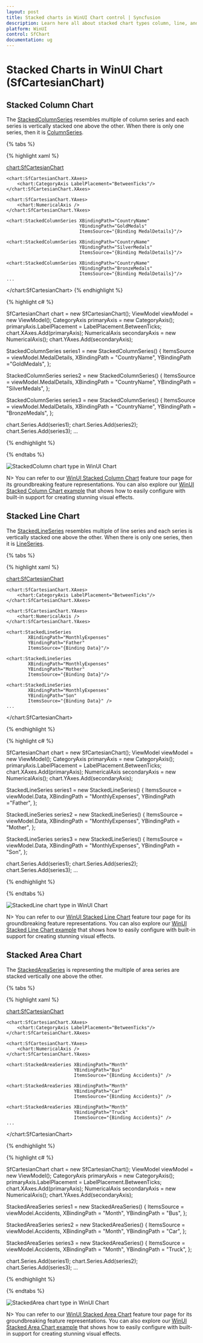 ```yaml
---
layout: post
title: Stacked charts in WinUI Chart control | Syncfusion
description: Learn here all about stacked chart types column, line, and area in Syncfusion WinUI Chart(SfChart) control.
platform: WinUI
control: SfChart
documentation: ug
---
```


# Stacked Charts in WinUI Chart (SfCartesianChart)

## Stacked Column Chart

The [StackedColumnSeries](https://help.syncfusion.com/cr/winui/Syncfusion.UI.Xaml.Charts.StackedColumnSeries.html) resembles multiple of column series and each series is vertically stacked one above the other. When there is only one series, then it is [ColumnSeries](https://help.syncfusion.com/cr/winui/Syncfusion.UI.Xaml.Charts.ColumnSeries.html). 

{% tabs %}

{% highlight xaml %}

<chart:SfCartesianChart>
    
    <chart:SfCartesianChart.XAxes>
        <chart:CategoryAxis LabelPlacement="BetweenTicks"/>
    </chart:SfCartesianChart.XAxes>

    <chart:SfCartesianChart.YAxes>
        <chart:NumericalAxis />
    </chart:SfCartesianChart.YAxes>  

    <chart:StackedColumnSeries XBindingPath="CountryName"    
							   YBindingPath="GoldMedals" 
							   ItemsSource="{Binding MedalDetails}"/>

    <chart:StackedColumnSeries XBindingPath="CountryName" 
							   YBindingPath="SilverMedals" 
							   ItemsSource="{Binding MedalDetails}"/> 

    <chart:StackedColumnSeries XBindingPath="CountryName" 
							   YBindingPath="BronzeMedals" 
							   ItemsSource="{Binding MedalDetails}"/>
    ...
</chart:SfCartesianChart>
{% endhighlight %}

{% highlight c# %}

SfCartesianChart chart = new SfCartesianChart();
ViewModel viewModel = new ViewModel();
CategoryAxis primaryAxis = new CategoryAxis();
primaryAxis.LabelPlacement = LabelPlacement.BetweenTicks;
chart.XAxes.Add(primaryAxis);
NumericalAxis secondaryAxis = new NumericalAxis();
chart.YAxes.Add(secondaryAxis);

StackedColumnSeries series1 = new StackedColumnSeries()
{
    ItemsSource = viewModel.MedalDetails,
    XBindingPath = "CountryName",
    YBindingPath ="GoldMedals",
};

StackedColumnSeries series2 = new StackedColumnSeries()
{
    ItemsSource = viewModel.MedalDetails,
    XBindingPath = "CountryName",
    YBindingPath = "SilverMedals",
};

StackedColumnSeries series3 = new StackedColumnSeries()
{
    ItemsSource = viewModel.MedalDetails,
    XBindingPath = "CountryName",
    YBindingPath = "BronzeMedals",
};

chart.Series.Add(series1);
chart.Series.Add(series2);
chart.Series.Add(series3);
...

{% endhighlight %}

{% endtabs %}

![StackedColumn chart type in WinUI Chart](Stacking_Series_Images/WinUI_Chart_stackedcolumn.png)

N> You can refer to our [WinUI Stacked Column Chart](https://www.syncfusion.com/winui-controls/charts/winui-stacked-column-chart) feature tour page for its groundbreaking feature representations. You can also explore our [WinUI Stacked Column Chart example](https://github.com/syncfusion/winui-demos/blob/master/chart/Views/Stacking%20Charts/StackingColumnChart.xaml) that shows how to easily configure with built-in support for creating stunning visual effects.

## Stacked Line Chart

The [StackedLineSeries](https://help.syncfusion.com/cr/winui/Syncfusion.UI.Xaml.Charts.StackedLineSeries.html) resembles multiple of line series and each series is vertically stacked one above the other. When there is only one series, then it is [LineSeries](https://help.syncfusion.com/cr/winui/Syncfusion.UI.Xaml.Charts.LineSeries.html). 

{% tabs %}

{% highlight xaml %}

<chart:SfCartesianChart>
    
    <chart:SfCartesianChart.XAxes>
        <chart:CategoryAxis LabelPlacement="BetweenTicks"/>
    </chart:SfCartesianChart.XAxes>

    <chart:SfCartesianChart.YAxes>
        <chart:NumericalAxis />
    </chart:SfCartesianChart.YAxes>  

    <chart:StackedLineSeries  
            XBindingPath="MonthlyExpenses"    
            YBindingPath="Father" 
            ItemsSource="{Binding Data}"/>

    <chart:StackedLineSeries
            XBindingPath="MonthlyExpenses" 
            YBindingPath="Mother"
            ItemsSource="{Binding Data}"/> 

    <chart:StackedLineSeries 
            XBindingPath="MonthlyExpenses" 
            YBindingPath="Son"
            ItemsSource="{Binding Data}" />
    ...
</chart:SfCartesianChart>

{% endhighlight %}

{% highlight c# %}

SfCartesianChart chart = new SfCartesianChart();
ViewModel viewModel = new ViewModel();
CategoryAxis primaryAxis = new CategoryAxis();
primaryAxis.LabelPlacement = LabelPlacement.BetweenTicks;
chart.XAxes.Add(primaryAxis);
NumericalAxis secondaryAxis = new NumericalAxis();
chart.YAxes.Add(secondaryAxis);

StackedLineSeries series1 = new StackedLineSeries()
{
    ItemsSource = viewModel.Data,
    XBindingPath = "MonthlyExpenses",
    YBindingPath ="Father",
};

StackedLineSeries series2 = new StackedLineSeries()
{
    ItemsSource = viewModel.Data,
    XBindingPath = "MonthlyExpenses",
    YBindingPath = "Mother",
};

StackedLineSeries series3 = new StackedLineSeries()
{
    ItemsSource = viewModel.Data,
    XBindingPath = "MonthlyExpenses",
    YBindingPath = "Son",
};

chart.Series.Add(series1);
chart.Series.Add(series2);
chart.Series.Add(series3);
...

{% endhighlight %}

{% endtabs %}

![StackedLine chart type in WinUI Chart](Stacking_Series_Images/WinUI_Chart_stackedline.png)

N> You can refer to our [WinUI Stacked Line Chart](https://www.syncfusion.com/winui-controls/charts/winui-stacked-line-chart) feature tour page for its groundbreaking feature representations. You can also explore our [WinUI Stacked Line Chart example](https://github.com/syncfusion/winui-demos/blob/master/chart/Views/Stacking%20Charts/StackingLineChart.xaml) that shows how to easily configure with built-in support for creating stunning visual effects.

## Stacked Area Chart

The [StackedAreaSeries](https://help.syncfusion.com/cr/winui/Syncfusion.UI.Xaml.Charts.StackedAreaSeries.html) is representing the multiple of area series are stacked vertically one above the other. 

{% tabs %}

{% highlight xaml %}

<chart:SfCartesianChart>
    
    <chart:SfCartesianChart.XAxes>
        <chart:CategoryAxis LabelPlacement="BetweenTicks"/>
    </chart:SfCartesianChart.XAxes>

    <chart:SfCartesianChart.YAxes>
        <chart:NumericalAxis />
    </chart:SfCartesianChart.YAxes>  

    <chart:StackedAreaSeries XBindingPath="Month" 
							 YBindingPath="Bus" 
							 ItemsSource="{Binding Accidents}" />

    <chart:StackedAreaSeries XBindingPath="Month"         
							 YBindingPath="Car" 
							 ItemsSource="{Binding Accidents}" />

    <chart:StackedAreaSeries XBindingPath="Month"                 
							 YBindingPath="Truck" 
							 ItemsSource="{Binding Accidents}" />
    ...
</chart:SfCartesianChart>

{% endhighlight %}

{% highlight c# %}

SfCartesianChart chart = new SfCartesianChart();
ViewModel viewModel = new ViewModel();
CategoryAxis primaryAxis = new CategoryAxis();
primaryAxis.LabelPlacement = LabelPlacement.BetweenTicks;
chart.XAxes.Add(primaryAxis);
NumericalAxis secondaryAxis = new NumericalAxis();
chart.YAxes.Add(secondaryAxis);

StackedAreaSeries series1 = new StackedAreaSeries()
{
    ItemsSource = viewModel.Accidents,
    XBindingPath = "Month",
    YBindingPath = "Bus",
};

StackedAreaSeries series2 = new StackedAreaSeries()
{
    ItemsSource = viewModel.Accidents,
    XBindingPath = "Month",
    YBindingPath = "Car",
};

StackedAreaSeries series3 = new StackedAreaSeries()
{
    ItemsSource = viewModel.Accidents,
    XBindingPath = "Month",
    YBindingPath = "Truck",
};

chart.Series.Add(series1);
chart.Series.Add(series2);
chart.Series.Add(series3);
...

{% endhighlight %}

{% endtabs %}

![StackedArea chart type in WinUI Chart](Stacking_Series_Images/WinUI_Chart_stackedarea.png)

N> You can refer to our [WinUI Stacked Area Chart](https://www.syncfusion.com/winui-controls/charts/winui-stacked-area-chart) feature tour page for its groundbreaking feature representations. You can also explore our [WinUI Stacked Area Chart example](https://github.com/syncfusion/winui-demos/blob/master/chart/Views/Stacking%20Charts/StackingAreaChart.xaml) that shows how to easily configure with built-in support for creating stunning visual effects.